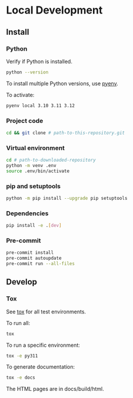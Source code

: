 # Local Development
## Install
### Python
Verify if Python is installed.
```sh
python --version
```

To install multiple Python versions, use [pyenv](https://github.com/pyenv/pyenv).

To activate:
```sh
pyenv local 3.10 3.11 3.12
```

### Project code
```sh
cd && git clone # path-to-this-repository.git
```

### Virtual environment
```sh
cd # path-to-downloaded-repository
python -m venv .env
source .env/bin/activate
```

### pip and setuptools
```sh
python -m pip install --upgrade pip setuptools
```

### Dependencies
```sh
pip install -e .[dev]
```

### Pre-commit
```sh
pre-commit install
pre-commit autoupdate
pre-commit run --all-files
```

## Develop
### Tox
See [tox](pyproject.toml) for all test environments.

To run all:
```sh
tox
```

To run a specific environment:
```sh
tox -e py311
```

To generate documentation:
```sh
tox -e docs
```
The HTML pages are in docs/build/html.
